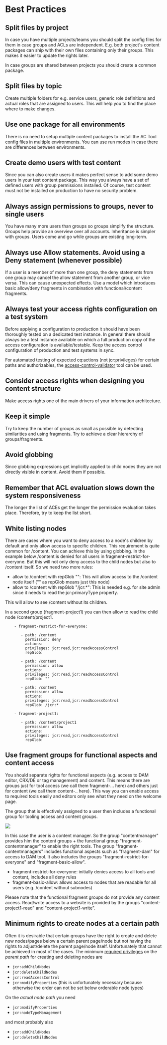 # Best Practices

## Split files by project

In case you have multiple projects/teams you should split the config files for them in case groups and ACLs are independent. E.g. both project's content packages can ship with their own files containing only their groups. This makes it easier to update the rights later.

In case groups are shared between projects you should create a common package.

## Split files by topic

Create multiple folders for e.g. service users, generic role definitions and actual roles that are assigned to users. This will help you to find the place where to make changes.

## Use one package for all environments

There is no need to setup multiple content packages to install the AC Tool config files in multiple environments. You can use run modes in case there are differences between environments.

## Create demo users with test content

Since you can also create users it makes perfect sense to add some demo users in your test content package. This way you always have a set of defined users with group permissions installed. Of course, test content must not be installed on production to have no security problem.

## Always assign permissions to groups, never to single users

You have many more users than groups so groups simplify the structure. Groups help provide an overview over all accounts. Inheritance is simpler with groups. Users come and go while groups are existing long-term.

## Always use Allow statements. Avoid using a Deny statement (whenever possible)

If a user is a member of more than one group, the deny statements from one group may cancel the allow statement from another group, or vice versa. This can cause unexpected effects. Use a model which introduces basic allow/deny fragments in combination with functional/content fragments.

## Always test your access rights configuration on a test system 

Before applying a configuration to production it should have been thoroughly tested on a dedicated test instance. In general there should always be a test instance available on which a full production copy of the access configuration is available/testable. Keep the access control configuration of production and test systems in sync.

For automated testing of expected cq:actions (not jcr:privileges) for certain paths and authorizables, the [access-control-validator](https://github.com/Netcentric/access-control-validator) tool can be used.

## Consider access rights when designing you content structure

Make access rights one of the main drivers of your information architecture.

## Keep it simple

Try to keep the number of groups as small as possible by detecting similarities and using fragments. Try to achieve a clear hierarchy of groups/fragments.

## Avoid globbing

Since globbing expressions get implicitly applied to child nodes they are not directly visible in content. Avoid them if possible.

## Remember that ACL evaluation slows down the system responsiveness

The longer the list of ACEs get the longer the permission evaluation takes place. Therefore, try to keep the list short.

## White listing nodes

There are cases where you want to deny access to a node's children by default and only allow access to specific children. This requirement is quite common for /content.
You can achieve this by using globbing. In the example below /content is denied for all users in fragment-restrict-for-everyone. But this will not only deny access to the child nodes but also to /content itself. So we need two more rules:

* allow to /content with repGlob "": This will allow access to the /content node itself ("" as repGlob means just this node)
* allow to /content with repGlob "/jcr:*": This is needed e.g. for site admin since it needs to read the jcr:primaryType property.

This will allow to see /content without its children.

In a second group (fragment-project1) you can then allow to read the child node /content/project1.


```
    - fragment-restrict-for-everyone:

       - path: /content
         permission: deny
         actions: 
         privileges: jcr:read,jcr:readAccessControl
         repGlob: 

       - path: /content
         permission: allow
         actions: 
         privileges: jcr:read,jcr:readAccessControl
         repGlob: ""

       - path: /content
         permission: allow
         actions: 
         privileges: jcr:read,jcr:readAccessControl
         repGlob: /jcr:*

    - fragment-project1:

       - path: /content/project1
         permission: allow
         actions: 
         privileges: jcr:read,jcr:readAccessControl
         repGlob: 

```

## Use fragment groups for functional aspects and content access

You should separate rights for functional aspects (e.g. access to DAM editor, CRX/DE or tag management) and content.
This means there are groups just for tool access (we call them fragment-... here) and others just for content (we call them content-.. here). This way you can enable access to required tools easily and editors only see what they need on the welcome page.

The group that is effectively assigned to a user then includes a functional group for tooling access and content groups.

<img src="images/fragments.png">

In this case the user is a content manager. So the group "contentmanager" provides him the content groups + the functional group "fragment-contentmanager" to enable the right tools. The group "fragment-contentmanagers" includes functional aspects such as "fragment-dam" for access to DAM tool. It also includes the groups "fragment-restrict-for-everyone" and "fragment-basic-allow".

* fragment-restrict-for-everyone: initially denies access to all tools and content, includes all deny rules
* fragment-basic-allow: allows access to nodes that are readable for all users (e.g. /content without subnodes)

Please note that the functional fragment groups do not provide any content access. Read/write access to a website is provided by the groups "content-project1-read" and "content-project1-write".

## Minimum rights to create nodes at a certain path

Often it is desirable that certain groups have the right to create and delete new nodes/pages below a certain parent page/node but not having the rights to adjust/delete the parent page/node itself. Unfortunately that cannot be achieved in most of the cases.
The minimum [required privileges](https://docs.adobe.com/docs/en/spec/jcr/2.0/16_Access_Control_Management.html#16.2.3%20Standard%20Privileges) on the *parent path* for creating and deleting nodes are

* `jcr:addChildNodes`
* `jcr:deleteChildNodes`
* `jcr:readAccessControl`
* `jcr:modifyProperties` (this is unfortunately necessary because otherwise the order can not be set below orderable node types)

On the *actual node path* you need

* `jcr:modifyProperties`
* `jcr:nodeTypeManagement`

and most probably also 
* `jcr:addChildNodes`
* `jcr:deleteChildNodes`
